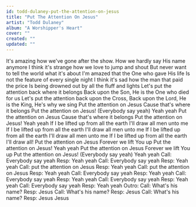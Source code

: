 ```yaml
---
id: todd-dulaney-put-the-attention-on-jesus
title: "Put The Attention On Jesus"
artist: "Todd Dulaney"
album: "A Worshipper's Heart"
cover: ""
created: ""
updated: ""
---
```


It's amazing how we've gone after the show.
How we hardly say His name anymore
I think it's strange how we love to jump and shout
But never want to tell the world what it's about
I'm amazed that the One who gave His life
Is not the feature of every single night
I think it's sad how the man that paid the price
Is being drowned out by all the fluff and lights
Let's put the attention back where it belongs
Back upon the Son, He is the One who died for us
Let's put the attention back upon the Cross,
Back upon the Lord, He is the King, He's why we sing
Put the attention on Jesus
Cause that's where it belongs
Put the attention on Jesus! (Everybody say yeah)
Yeah yeah
Put the attention on Jesus
Cause that's where it belongs
Put the attention on Jesus!
Yeah yeah
If I be lifted up from all the earth
I'll draw all men unto me
If I be lifted up from all the earth
I'll draw all men unto me
If I be lifted up from all the earth
I'll draw all men unto me
If I be lifted up from all the earth
I'll draw all!
Put the attention on Jesus
Forever we lift You up
Put the attention on Jesus!
Yeah yeah
Put the attention on Jesus
Forever we lift You up
Put the attention on Jesus! (Everybody say yeah)
Yeah yeah
Call: Everybody say yeah
Resp: Yeah yeah
Call: Everybody say yeah
Resp: Yeah yeah
Call: put the attention on Jesus
Resp: Yeah yeah
Call: put the attention on Jesus
Resp: Yeah yeah
Call: Everybody say yeah
Resp: Yeah yeah
Call: Everybody say yeah
Resp: Yeah yeah
Call: Everybody say yeah
Resp: Yeah yeah
Call: Everybody say yeah
Resp: Yeah yeah
Outro:
Call: What's his name?
Resp: Jesus
Call: What's his name?
Resp: Jesus
Call: What's his name?
Resp: Jesus  Jesus
